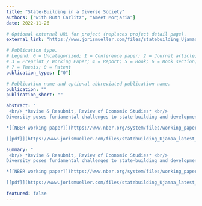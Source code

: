 ```yaml
---
title: "State-Building in a Diverse Society"
authors: ["with Ruth Carlitz", "Ameet Morjaria"]
date: 2022-11-26

# Optional external URL for project (replaces project detail page).
external_link: "https://www.jorismueller.com/files/statebuilding_Ujamaa_latest_draft.pdf"

# Publication type.
# Legend: 0 = Uncategorized; 1 = Conference paper; 2 = Journal article;
# 3 = Preprint / Working Paper; 4 = Report; 5 = Book; 6 = Book section;
# 7 = Thesis; 8 = Patent
publication_types: ["0"]

# Publication name and optional abbreviated publication name.
publication: ""
publication_short: ""

abstract: "
 <br/> *Revise & Resubmit, Review of Economic Studies* <br/>
Diversity poses fundamental challenges to state-building and development. We study the effects of one of post-colonial Africa's largest policy experiments — the Tanzanian Ujamaa policy — which attempted to address these challenges. Ujamaa aimed to create a national identity and consolidate state authority by mandating a highly diverse population to live in planned villages, where children received political education. We combine differences in exposure to Ujamaa across space and age to identify long-term impacts of the policy. We show persistent, positive effects on national identity based on surveys and inter-ethnic marriages. We observe no systematic differences for cohorts that were above or below treatment-age during Ujamaa. Our preferred interpretation, supported by evidence that considers alternative hypotheses, is that changes to educational content drive our findings. Moreover, while Ujamaa contributed to establishing the Tanzanian state as a legitimate central authority, it appears to have lowered demands for democratic accountability. <br/>

*[[NBER working paper]](https://www.nber.org/system/files/working_papers/w30731/w30731.pdf/)* <br/>

[[pdf]](https://www.jorismueller.com/files/statebuilding_Ujamaa_latest_draft.pdf/)"

summary: "
 <br/> *Revise & Resubmit, Review of Economic Studies* <br/>
Diversity poses fundamental challenges to state-building and development. We study the effects of one of post-colonial Africa's largest policy experiments — the Tanzanian Ujamaa policy — which attempted to address these challenges. Ujamaa aimed to create a national identity and consolidate state authority by mandating a highly diverse population to live in planned villages, where children received political education. We combine differences in exposure to Ujamaa across space and age to identify long-term impacts of the policy. We show persistent, positive effects on national identity based on surveys and inter-ethnic marriages. We observe no systematic differences for cohorts that were above or below treatment-age during Ujamaa. Our preferred interpretation, supported by evidence that considers alternative hypotheses, is that changes to educational content drive our findings. Moreover, while Ujamaa contributed to establishing the Tanzanian state as a legitimate central authority, it appears to have lowered demands for democratic accountability. <br/>

*[[NBER working paper]](https://www.nber.org/system/files/working_papers/w30731/w30731.pdf/)* <br/>

[[pdf]](https://www.jorismueller.com/files/statebuilding_Ujamaa_latest_draft.pdf/)"

featured: false
---
```

